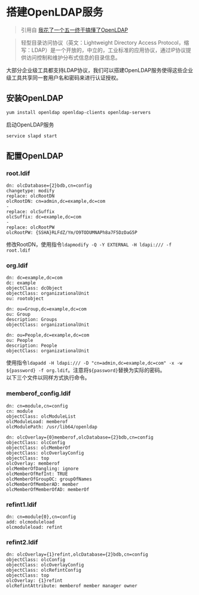 # 搭建OpenLDAP服务

> 引用自 [我花了一个五一终于搞懂了OpenLDAP](https://segmentfault.com/a/1190000014683418)

> 轻型目录访问协议（英文：Lightweight Directory Access Protocol，缩写：LDAP）是一个开放的，中立的，工业标准的应用协议，通过IP协议提供访问控制和维护分布式信息的目录信息。

大部分企业级工具都支持LDAP协议，我们可以搭建OpenLDAP服务使得这些企业级工具共享同一套用户名和密码来进行认证授权。
## 安装OpenLDAP
```bash
yum install openldap openldap-clients openldap-servers
```
启动OpenLDAP服务
```bash
service slapd start
```
## 配置OpenLDAP
### root.ldif
```
dn: olcDatabase={2}bdb,cn=config
changetype: modify
replace: olcRootDN
olcRootDN: cn=admin,dc=example,dc=com
-
replace: olcSuffix
olcSuffix: dc=example,dc=com
-
replace: olcRootPW
olcRootPW: {SSHA}RLFdZ/Ym/O9TODUMNAPh8a7F5DzDaG5P
```
修改RootDN，使用指令`ldapmodify -Q -Y EXTERNAL -H ldapi:/// -f root.ldif`
### org.ldif
```
dn: dc=example,dc=com
dc: example
objectClass: dcObject
objectClass: organizationalUnit
ou: rootobject

dn: ou=Group,dc=example,dc=com
ou: Group
description: Groups
objectClass: organizationalUnit

dn: ou=People,dc=example,dc=com
ou: People
description: People
objectClass: organizationalUnit
```
使用指令`ldapadd -H ldapi:/// -D "cn=admin,dc=example,dc=com" -x -w ${password} -f org.ldif`。注意将`${password}`替换为实际的密码。<br />以下三个文件以同样方式执行命令。
### memberof_config.ldif
```
dn: cn=module,cn=config
cn: module
objectClass: olcModuleList
olcModuleLoad: memberof
olcModulePath: /usr/lib64/openldap

dn: olcOverlay={0}memberof,olcDatabase={2}bdb,cn=config
objectClass: olcConfig
objectClass: olcMemberOf
objectClass: olcOverlayConfig
objectClass: top
olcOverlay: memberof
olcMemberOfDangling: ignore
olcMemberOfRefInt: TRUE
olcMemberOfGroupOC: groupOfNames
olcMemberOfMemberAD: member
olcMemberOfMemberOfAD: memberOf
```
### refint1.ldif
```
dn: cn=module{0},cn=config
add: olcmoduleload
olcmoduleload: refint
```
### refint2.ldif
```
dn: olcOverlay={1}refint,olcDatabase={2}bdb,cn=config
objectClass: olcConfig
objectClass: olcOverlayConfig
objectClass: olcRefintConfig
objectClass: top
olcOverlay: {1}refint
olcRefintAttribute: memberof member manager owner
```
